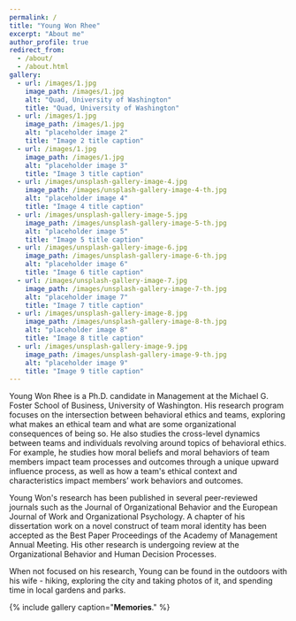 ```yaml
---
permalink: /
title: "Young Won Rhee"
excerpt: "About me"
author_profile: true
redirect_from: 
  - /about/
  - /about.html
gallery:
  - url: /images/1.jpg
    image_path: /images/1.jpg
    alt: "Quad, University of Washington"
    title: "Quad, University of Washington"
  - url: /images/1.jpg
    image_path: /images/1.jpg
    alt: "placeholder image 2"
    title: "Image 2 title caption"
  - url: /images/1.jpg
    image_path: /images/1.jpg
    alt: "placeholder image 3"
    title: "Image 3 title caption"
  - url: /images/unsplash-gallery-image-4.jpg
    image_path: /images/unsplash-gallery-image-4-th.jpg
    alt: "placeholder image 4"
    title: "Image 4 title caption"    
  - url: /images/unsplash-gallery-image-5.jpg
    image_path: /images/unsplash-gallery-image-5-th.jpg
    alt: "placeholder image 5"
    title: "Image 5 title caption" 
  - url: /images/unsplash-gallery-image-6.jpg
    image_path: /images/unsplash-gallery-image-6-th.jpg
    alt: "placeholder image 6"
    title: "Image 6 title caption" 
  - url: /images/unsplash-gallery-image-7.jpg
    image_path: /images/unsplash-gallery-image-7-th.jpg
    alt: "placeholder image 7"
    title: "Image 7 title caption" 
  - url: /images/unsplash-gallery-image-8.jpg
    image_path: /images/unsplash-gallery-image-8-th.jpg
    alt: "placeholder image 8"
    title: "Image 8 title caption" 
  - url: /images/unsplash-gallery-image-9.jpg
    image_path: /images/unsplash-gallery-image-9-th.jpg
    alt: "placeholder image 9"
    title: "Image 9 title caption" 
---
```


Young Won Rhee is a Ph.D. candidate in Management at the Michael G. Foster School of Business, University of Washington. His research program focuses on the intersection between behavioral ethics and teams, exploring what makes an ethical team and what are some organizational consequences of being so. He also studies the cross-level dynamics between teams and individuals revolving around topics of behavioral ethics. For example, he studies how moral beliefs and moral behaviors of team members impact team processes and outcomes through a unique upward influence process, as well as how a team's ethical context and characteristics impact members’ work behaviors and outcomes.  

Young Won's research has been published in several peer-reviewed journals such as the Journal of Organizational Behavior and the European Journal of Work and Organizational Psychology. A chapter of his dissertation work on a novel construct of team moral identity has been accepted as the Best Paper Proceedings of the Academy of Management Annual Meeting. His other research is undergoing review at the Organizational Behavior and Human Decision Processes. 

When not focused on his research, Young can be found in the outdoors with his wife - hiking, exploring the city and taking photos of it, and spending time in local gardens and parks.

{% include gallery caption="**Memories**." %}
